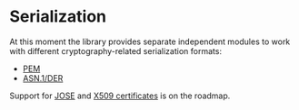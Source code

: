 # Serialization

At this moment the library provides separate independent modules to work with different cryptography-related serialization formats:

* [PEM](../api/cryptography-serialization-pem/index.html)
* [ASN.1/DER](asn1.md)

Support for [JOSE](https://github.com/whyoleg/cryptography-kotlin/issues/16)
and [X509 certificates](https://github.com/whyoleg/cryptography-kotlin/issues/18) is on the roadmap.
